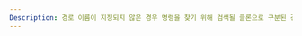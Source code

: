 ```yaml
---
Description: 경로 이름이 지정되지 않은 경우 명령을 찾기 위해 검색될 클론으로 구분된 경로 목록(alias, function, builtin 명령 또는 shell 키워드는 제외)
---
```

